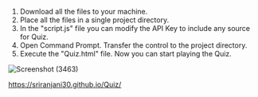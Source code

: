 1. Download all the files to your machine.
2. Place all the files in a single project directory.
3. In the "script.js" file you can modify the API Key to include any source for Quiz.
4. Open Command Prompt. Transfer the control to the project directory.
5. Execute the "Quiz.html" file. Now you can start playing the Quiz.

![Screenshot (3463)](https://github.com/user-attachments/assets/24a4ab5e-30a5-455d-824c-da7b68c835dc)

https://sriranjani30.github.io/Quiz/
